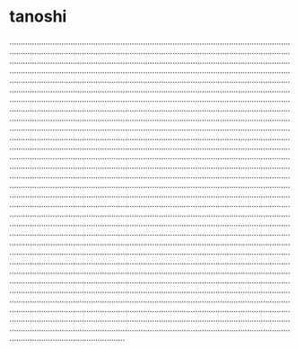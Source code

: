 # tanoshi

.......................................................................................................................................................................................................................................................................................................................................................................................................................................................................................................................................................................................................................................................................................................................................................................................................................................................................................................................................................................................................................................................................................................................................................................................................................................................................................................................................................................................................................................................................................................................................................................................................................................................................................................................................................................................................................................................................................................................................................................................................................................................................................................................................................................................................................................................................................................................................................................................................................................................................................................................................................................................................................................................................................................................................................................................................................................................................................................................................................................................................................................................................................................................................................................................................................................................................................................................................................................................................................................................................................................................................................................................................................................................................................................................................................................................................................................................................................................................................................................................................................................................